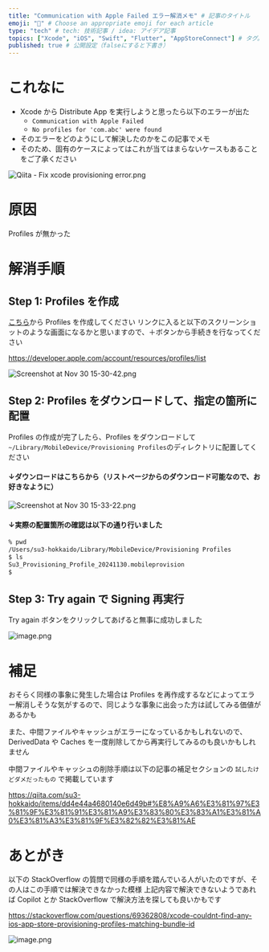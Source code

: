 ```yaml
---
title: "Communication with Apple Failed エラー解消メモ" # 記事のタイトル
emoji: "🍎" # Choose an appropriate emoji for each article
type: "tech" # tech: 技術記事 / idea: アイデア記事
topics: ["Xcode", "iOS", "Swift", "Flutter", "AppStoreConnect"] # タグ。["markdown", "rust", "aws"]のように指定する
published: true # 公開設定（falseにすると下書き）
---
```

# これなに

- Xcode から Distribute App を実行しようと思ったら以下のエラーが出た
  - `Communication with Apple Failed`
  - `No profiles for 'com.abc' were found`
- そのエラーをどのようにして解決したのかをこの記事でメモ
- そのため、固有のケースによってはこれが当てはまらないケースもあることをご了承ください

![Qiita - Fix xcode provisioning error.png](https://qiita-image-store.s3.ap-northeast-1.amazonaws.com/0/2819748/a70d7029-358e-367a-fcf9-ae3f50d99d31.png)


# 原因

Profiles が無かった

# 解消手順

## Step 1: Profiles を作成

[こちら](https://developer.apple.com/account/resources/profiles/list)から Profiles を作成してください
リンクに入ると以下のスクリーンショットのような画面になるかと思いますので、＋ボタンから手続きを行なってください

https://developer.apple.com/account/resources/profiles/list

![Screenshot at Nov 30 15-30-42.png](https://qiita-image-store.s3.ap-northeast-1.amazonaws.com/0/2819748/4eb0cfde-6cb8-6e64-1bd8-be4aca48c5f4.png)


## Step 2: Profiles をダウンロードして、指定の箇所に配置

Profiles の作成が完了したら、Profiles をダウンロードして `~/Library/MobileDevice/Provisioning Profiles`のディレクトリに配置してください

#### ↓ダウンロードはこちらから（リストページからのダウンロード可能なので、お好きなように）

![Screenshot at Nov 30 15-33-22.png](https://qiita-image-store.s3.ap-northeast-1.amazonaws.com/0/2819748/77868059-0fda-9623-8019-baec4e7d2640.png)

#### ↓実際の配置箇所の確認は以下の通り行いました

```zsh
% pwd
/Users/su3-hokkaido/Library/MobileDevice/Provisioning Profiles
$ ls
Su3_Provisioning_Profile_20241130.mobileprovision
$
```

## Step 3: Try again で Signing 再実行

Try again ボタンをクリックしてあげると無事に成功しました

![image.png](https://qiita-image-store.s3.ap-northeast-1.amazonaws.com/0/2819748/d575625e-38ec-1f45-945e-b44c286156d0.png)


# 補足

おそらく同様の事象に発生した場合は Profiles を再作成するなどによってエラー解消しそうな気がするので、同じような事象に出会った方は試してみる価値があるかも

また、中間ファイルやキャッシュがエラーになっているかもしれないので、DerivedData や Caches を一度削除してから再実行してみるのも良いかもしれません

中間ファイルやキャッシュの削除手順は以下の記事の補足セクションの `試したけどダメだったもの` で掲載しています

https://qiita.com/su3-hokkaido/items/dd4e44a4680140e6d49b#%E8%A9%A6%E3%81%97%E3%81%9F%E3%81%91%E3%81%A9%E3%83%80%E3%83%A1%E3%81%A0%E3%81%A3%E3%81%9F%E3%82%82%E3%81%AE


# あとがき

以下の StackOverflow の質問で同様の手順を踏んでいる人がいたのですが、その人はこの手順では解決できなかった模様
上記内容で解決できないようであれば Copilot とか StackOverflow で解決方法を探しても良いかもです

https://stackoverflow.com/questions/69362808/xcode-couldnt-find-any-ios-app-store-provisioning-profiles-matching-bundle-id

![image.png](https://qiita-image-store.s3.ap-northeast-1.amazonaws.com/0/2819748/da28755c-e1b3-04de-e935-db67f0ce7a45.png)


